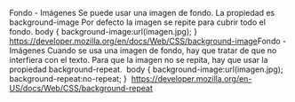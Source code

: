Fondo - Imágenes
Se puede usar una imagen de fondo.
La propiedad es background-image
Por defecto la imagen se repite para cubrir todo el fondo.
body {
background-image:url(imagen.jpg);
}
​
​
​
https://developer.mozilla.org/en/docs/Web/CSS/background-image
​
Fondo - Imágenes
Cuando se usa una imagen de fondo, hay que tratar de que no interfiera con el texto.
Para que la imagen no se repita, hay que usar la propiedad background-repeat.
​
body {
background-image:url(imagen.jpg);
background-repeat:no-repeat;
}
​
https://developer.mozilla.org/en-US/docs/Web/CSS/background-repeat
​
